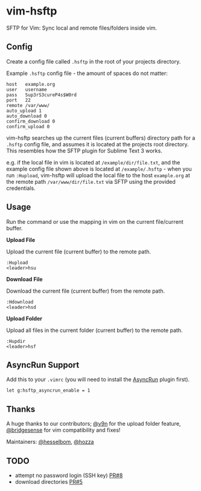 vim-hsftp
=========

SFTP for Vim: Sync local and remote files/folders inside vim.

Config
------
Create a config file called `.hsftp` in the root of your projects directory.

Example `.hsftp` config file - the amount of spaces do not matter:

    host   example.org
    user   username
    pass   Sup3rS3cureP4s$W0rd
    port   22
    remote /var/www/
    auto_upload 1
    auto_download 0
    confirm_download 0
    confirm_upload 0


vim-hsftp searches up the current files (current buffers) directory path for a `.hsftp` config file, and assumes it is located at the projects root directory. This resembles how the SFTP plugin for Sublime Text 3 works.

e.g. if the local file in vim is located at `/example/dir/file.txt`, and the example config file shown above is located at `/example/.hsftp` - when you run `:Hupload`, vim-hsftp will upload the local file to the host `example.org` at the remote path `/var/www/dir/file.txt` via SFTP using the provided credentials.

Usage
------
Run the command or use the mapping in vim on the current file/current buffer.

**Upload File** 

Upload the current file (current buffer) to the remote path.
    
    :Hupload
    <leader>hsu

**Download File** 

Download the current file (current buffer) from the remote path.
    
    :Hdownload
    <leader>hsd

**Upload Folder** 

Upload all files in the current folder (current buffer) to the remote path.
    
    :Hupdir
    <leader>hsf

AsyncRun Support
------
Add this to your `.vimrc` (you will need to install the [AsyncRun](https://github.com/skywind3000/asyncrun.vim) plugin first).
```
let g:hsftp_asyncrun_enable = 1
```

Thanks
------
A huge thanks to our contributors; [@v9n](https://github.com/v9n) for the upload folder feature, [@bridgesense](https://github.com/bridgesense) for vim compatibility and fixes!

Maintainers: [@hesselbom](https://github.com/hesselbom), [@hozza](https://github.com/hozza)


TODO
------

- attempt no password login (SSH key) [PR#8](https://github.com/hesselbom/vim-hsftp/pull/8)
- download directories [PR#5](https://github.com/hesselbom/vim-hsftp/pull/5)
